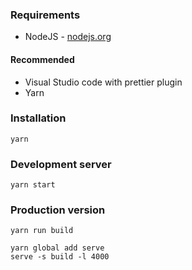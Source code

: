 ### Requirements

- NodeJS - [nodejs.org](https://nodejs.org/en/)

#### Recommended

- Visual Studio code with prettier plugin
- Yarn

### Installation

```
yarn
```

### Development server

```
yarn start
```

### Production version

```
yarn run build
```

```
yarn global add serve
serve -s build -l 4000
```
